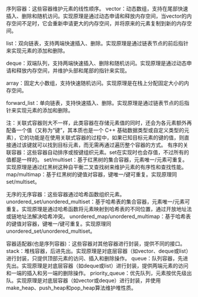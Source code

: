 序列容器：这些容器维护元素的线性顺序。
vector：动态数组，支持在尾部快速插入、删除和随机访问。实现原理是通过动态申请和释放内存空间，当vector的内存空间不足时，它会重新申请更大的内存空间，并将原来的元素复制到新的内存空间。

list：双向链表，支持两端快速插入、删除。实现原理是通过链表节点的前后指针来实现元素的添加和删除。

deque：双端队列，支持两端快速插入、删除和随机访问。实现原理是通过动态申请和释放内存空间，并维护头部和尾部的指针来实现。

array：固定大小数组，支持快速随机访问。实现原理是在栈上分配固定大小的内存空间。

forward_list：单向链表，支持快速插入、删除。实现原理是通过链表节点的后指针来实现元素的添加和删除。


注：关联式容器则大不一样，此类容器在存储元素值的同时，还会为各元素额外再配备一个值（又称为“键”，其本质也是一个 C++ 基础数据类型或自定义类型的元素），它的功能是在使用关联式容器的过程中，如果已知目标元素的键的值，则直接通过该键就可以找到目标元素，而无需再通过遍历整个容器的方式。
有序的关联容器：这些容器自动排序或按键组织元素。set在实现时也会存值，不过所有的值都是一样的。
set/multiset：基于红黑树的集合容器，元素唯一/元素可重复。实现原理是通过红黑树这种自平衡二叉查找树来维护元素的有序性和查找性能。
map/multimap：基于红黑树的键值对容器，键唯一/键可重复。实现原理同set/multiset。

无序的无序容器：这些容器通过哈希函数组织元素。
unordered_set/unordered_multiset：基于哈希表的集合容器，元素唯一/元素可重复。实现原理是通过哈希函数将元素映射到哈希表的不同位置，通过开放地址法或链地址法解决哈希冲突。
unordered_map/unordered_multimap：基于哈希表的键值对容器，键唯一/键可重复。实现原理同unordered_set/unordered_multiset。



容器适配器(也是序列容器)：这些容器对其他容器进行封装，提供不同的接口。
stack：堆栈容器，后进先出。实现原理是对底层容器（如vector、deque或list）进行封装，只提供顶部元素的访问、插入和删除操作。
queue：队列容器，先进先出。实现原理是对底层容器（如deque或list）进行封装，提供两端元素的访问和一端的插入和另一端的删除操作。
priority_queue：优先队列，元素按优先级出队。实现原理是对底层容器（如vector或deque）进行封装，并使用make_heap、push_heap和pop_heap算法维护堆性质。

